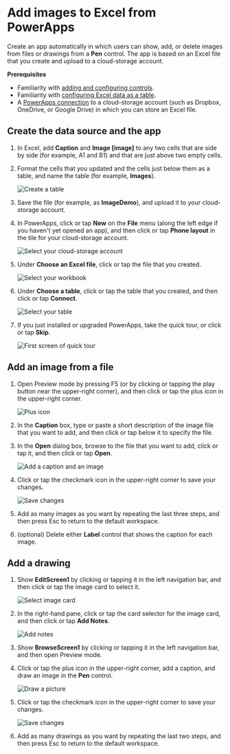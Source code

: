 <properties
	pageTitle="Add images to Excel | Microsoft PowerApps"
	description="Step-by-step instructions for adding image files and pen drawings to Excel in a cloud-storage account"
	services=""
	suite="powerapps"
	documentationCenter=""
	authors="AFTOwen"
	manager="anneta"
	editor=""/>

<tags
   ms.service="powerapps"
   ms.devlang="na"
   ms.topic="article"
   ms.tgt_pltfrm="na"
   ms.workload="na"
   ms.date="10/25/2016"
   ms.author="anneta"/>

# Add images to Excel from PowerApps #
Create an app automatically in which users can show, add, or delete images from files or drawings from a **Pen** control. The app is based on an Excel file that you create and upload to a cloud-storage account.

**Prerequisites**

- Familiarity with [adding and configuring controls](add-configure-controls.md).
- Familiarity with [configuring Excel data as a table](https://support.office.com/en-us/article/Format-an-Excel-table-6789619F-C889-495C-99C2-2F971C0E2370?ui=en-US&rs=en-US&ad=US).
- A [PowerApps connection](add-data-connection.md) to a cloud-storage account (such as Dropbox, OneDrive, or Google Drive) in which you can store an Excel file.

## Create the data source and the app ##
1. In Excel, add **Caption** and **Image [image]** to any two cells that are side by side (for example, A1 and B1) and that are just above two empty cells.

1. Format the cells that you updated and the cells just below them as a table, and name the table (for example, **Images**).

	![Create a table](./media/add-images-to-excel/create-table.png)

1. Save the file (for example, as **ImageDemo**), and upload it to your cloud-storage account.

1. In PowerApps, click or tap **New** on the **File** menu (along the left edge if you haven't yet opened an app), and then click or tap **Phone layout** in the tile for your cloud-storage account.

	![Select your cloud-storage account](./media/add-images-to-excel/select-account.png)

1. Under **Choose an Excel file**, click or tap the file that you created.

	![Select your workbook](./media/add-images-to-excel/select-workbook.png)

1. Under **Choose a table**, click or tap the table that you created, and then click or tap **Connect**.

	![Select your table](./media/add-images-to-excel/select-table.png)

1. If you just installed or upgraded PowerApps, take the quick tour, or click or tap **Skip**.

	![First screen of quick tour](./media/add-images-to-excel/quick-tour.png)

## Add an image from a file ##
1. Open Preview mode by pressing F5 (or by clicking or tapping the play button near the upper-right corner), and then click or tap the plus icon in the upper-right corner.

	![Plus icon](./media/add-images-to-excel/plus-icon.png)

1. In the **Caption** box, type or paste a short description of the image file that you want to add, and then click or tap below it to specify the file.

1. In the **Open** dialog box, browse to the file that you want to add, click or tap it, and then click or tap **Open**.

	![Add a caption and an image](./media/add-images-to-excel/add-image.png)

1. Click or tap the checkmark icon in the upper-right corner to save your changes.

	![Save changes](./media/add-images-to-excel/checkmark-icon.png)

1. Add as many images as you want by repeating the last three steps, and then press Esc to return to the default workspace.

1. (optional) Delete either **Label** control that shows the caption for each image.

## Add a drawing ##
1. Show **EditScreen1** by clicking or tapping it in the left navigation bar, and then click or tap the image card to select it.

	![Select image card](./media/add-images-to-excel/select-card.png)

1. In the right-hand pane, click or tap the card selector for the image card, and then click or tap **Add Notes**.

	![Add notes](./media/add-images-to-excel/add-notes.png)

1. Show **BrowseScreen1** by clicking or tapping it in the left navigation bar, and then open Preview mode.

1. Click or tap the plus icon in the upper-right corner, add a caption, and draw an image in the **Pen** control.

	![Draw a picture](./media/add-images-to-excel/draw-picture.png)

1. Click or tap the checkmark icon in the upper-right corner to save your changes.

	![Save changes](./media/add-images-to-excel/checkmark-icon.png)

1. Add as many drawings as you want by repeating the last two steps, and then press Esc to return to the default workspace.
